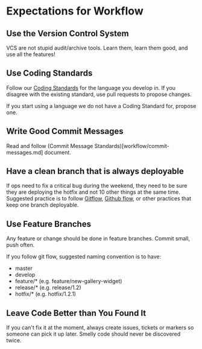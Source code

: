 # Expectations for Workflow

## Use the Version Control System

VCS are not stupid audit/archive tools. Learn them, learn them good, and use all
the features!

## Use Coding Standards

Follow our [Coding Standards](https://github.com/vgno/coding-standards) for the
language you develop in. If you disagree with the existing standard, use pull
requests to propose changes.

If you start using a language we do not have a Coding Standard for, propose one.

## Write Good Commit Messages

Read and follow (Commit Message Standards)[workflow/commit-messages.md] document.

## Have a clean branch that is always deployable

If ops need to fix a critical bug during the weekend, they need to be sure they
are deploying the hotfix and not 10 other things at the same time. Suggested
practice is to follow [Gitflow](http://danielkummer.github.io/git-flow-cheatsheet/),
[Github flow](https://guides.github.com/introduction/flow/), or other practices
that keep one branch deployable.

## Use Feature Branches

Any feature or change should be done in feature branches. Commit small, push
often.

If you follow git flow, suggested naming convention is to have:

  - master
  - develop
  - feature/* (e.g. feature/new-gallery-widget)
  - release/* (e.g. release/1.2)
  - hotfix/* (e.g. hotfix/1.2.1)

## Leave Code Better than You Found It

If you can't fix it at the moment, always create issues, tickets or markers so
someone can pick it up later. Smelly code should never be discovered twice.

